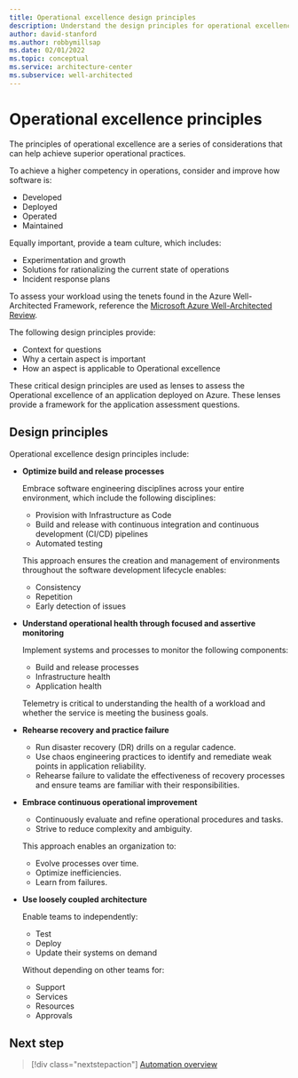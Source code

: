```yaml
---
title: Operational excellence design principles
description: Understand the design principles for operational excellence within the Azure Well-Architected Framework.
author: david-stanford
ms.author: robbymillsap
ms.date: 02/01/2022
ms.topic: conceptual
ms.service: architecture-center
ms.subservice: well-architected
---
```


# Operational excellence principles

The principles of operational excellence are a series of considerations that can help achieve superior operational practices.

To achieve a higher competency in operations, consider and improve how software is:

- Developed
- Deployed
- Operated
- Maintained

Equally important, provide a team culture, which includes:

- Experimentation and growth
- Solutions for rationalizing the current state of operations
- Incident response plans

To assess your workload using the tenets found in the Azure Well-Architected Framework, reference the [Microsoft Azure Well-Architected Review](/assessments/?id=azure-architecture-review&mode=pre-assessment).

The following design principles provide:

- Context for questions
- Why a certain aspect is important
- How an aspect is applicable to Operational excellence

These critical design principles are used as lenses to assess the Operational excellence of an application deployed on Azure. These lenses provide a framework for the application assessment questions.

## Design principles

Operational excellence design principles include:

- **Optimize build and release processes**

  Embrace software engineering disciplines across your entire environment, which include the following disciplines:
  - Provision with Infrastructure as Code
  - Build and release with continuous integration and continuous development (CI/CD) pipelines
  - Automated testing
  
  This approach ensures the creation and management of environments throughout the software development lifecycle enables:

  - Consistency
  - Repetition
  - Early detection of issues
  
- **Understand operational health through focused and assertive monitoring**

  Implement systems and processes to monitor the following components:
  - Build and release processes
  - Infrastructure health
  - Application health
  
  Telemetry is critical to understanding the health of a workload and whether the service is meeting the business goals.

- **Rehearse recovery and practice failure**

  - Run disaster recovery (DR) drills on a regular cadence.  
  - Use chaos engineering practices to identify and remediate weak points in application reliability.
  - Rehearse failure to validate the effectiveness of recovery processes and ensure teams are familiar with their responsibilities.

- **Embrace continuous operational improvement**

  - Continuously evaluate and refine operational procedures and tasks.
  - Strive to reduce complexity and ambiguity.
  
  This approach enables an organization to:

  - Evolve processes over time.
  - Optimize inefficiencies.
  - Learn from failures.

- **Use loosely coupled architecture**

  Enable teams to independently:

  - Test
  - Deploy
  - Update their systems on demand
  
  Without depending on other teams for:
  
  - Support
  - Services
  - Resources
  - Approvals

## Next step

> [!div class="nextstepaction"]
> [Automation overview](automation-overview.md)
